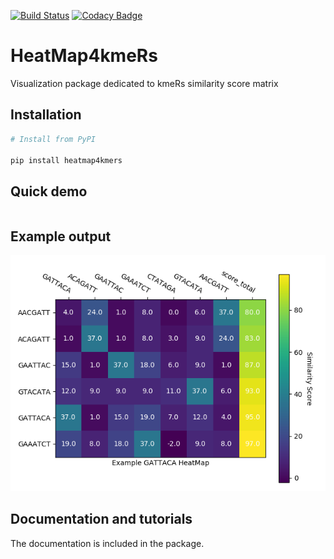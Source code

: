 [![Build Status](https://travis-ci.com/RafalUrniaz/HeatMap4kmeRs.svg?branch=master)](https://travis-ci.com/RafalUrniaz/HeatMap4kmeRs)
[![Codacy Badge](https://api.codacy.com/project/badge/Grade/6b812f650f264b9ca7e720d80e2f5b28)](https://www.codacy.com/app/RafalUrniaz/HeatMap4kmeRs?utm_source=github.com&amp;utm_medium=referral&amp;utm_content=RafalUrniaz/HeatMap4kmeRs&amp;utm_campaign=Badge_Grade)
# HeatMap4kmeRs

Visualization package dedicated to kmeRs similarity score matrix

## Installation

```python
# Install from PyPI 

pip install heatmap4kmers

```

## Quick demo 

```python

```
## Example output

![Figure_2.png](Examples/Figure_2.png)


## Documentation and tutorials 

The documentation is included in the package.
